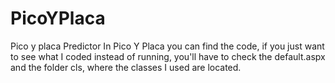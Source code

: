 # PicoYPlaca
Pico y placa Predictor 
In Pico Y Placa you can find the code, if you just want to see what I coded instead of running, you'll have to check the default.aspx
and the folder cls, where the classes I used are located.
